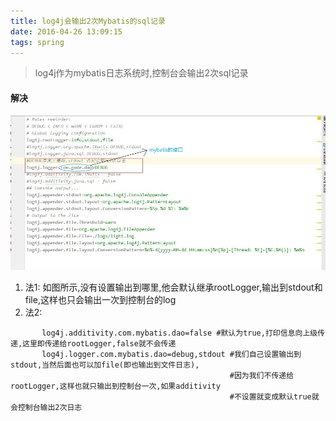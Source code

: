 ```yaml
---
title: log4j会输出2次Mybatis的sql记录
date: 2016-04-26 13:09:15
tags: spring
---
```


> log4j作为mybatis日志系统时,控制台会输出2次sql记录

#### 解决
![](/images/mybatis.jpg)
1. 法1: 如图所示,没有设置输出到哪里,他会默认继承rootLogger,输出到stdout和file,这样也只会输出一次到控制台的log
2. 法2:
```        
       log4j.additivity.com.mybatis.dao=false #默认为true,打印信息向上级传递,这里即传递给rootLogger,false就不会传递
       log4j.logger.com.mybatis.dao=debug,stdout #我们自己设置输出到stdout,当然后面也可以加file(即也输出到文件日志),
                                                 #因为我们不传递给rootLogger,这样也就只输出到控制台一次,如果additivity
                                                 #不设置就变成默认true就会控制台输出2次日志
```       